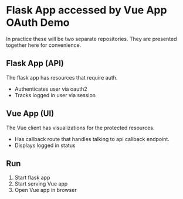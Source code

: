# Flask App accessed by Vue App OAuth Demo
In practice these will be two separate repositories.
They are presented together here for convenience.

## Flask App (API)
The flask app has resources that require auth.

- Authenticates user via oauth2
- Tracks logged in user via session

## Vue App (UI)
The Vue client has visualizations for the protected resources.

- Has callback route that handles talking to api callback endpoint.
- Displays logged in status

## Run
1. Start flask app
2. Start serving Vue app
3. Open Vue app in browser  

